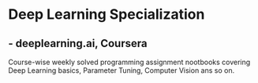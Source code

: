 # Deep Learning Specialization 
## - deeplearning.ai, Coursera 

Course-wise weekly solved programming assignment nootbooks covering Deep Learning basics, Parameter Tuning, Computer Vision ans so on. 
